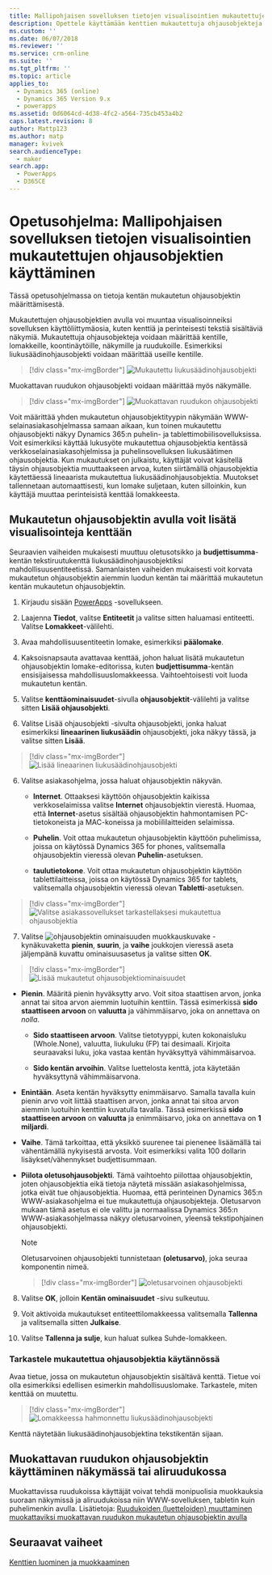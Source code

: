 ```yaml
---
title: Mallipohjaisen sovelluksen tietojen visualisointien mukautettujen ohjausobjektien käyttäminen PowerAppsissa | MicrosoftDocs
description: Opettele käyttämään kenttien mukautettuja ohjausobjekteja
ms.custom: ''
ms.date: 06/07/2018
ms.reviewer: ''
ms.service: crm-online
ms.suite: ''
ms.tgt_pltfrm: ''
ms.topic: article
applies_to:
  - Dynamics 365 (online)
  - Dynamics 365 Version 9.x
  - powerapps
ms.assetid: 0d6064cd-4d38-4fc2-a564-735cb453a4b2
caps.latest.revision: 8
author: Mattp123
ms.author: matp
manager: kvivek
search.audienceType:
  - maker
search.app:
  - PowerApps
  - D365CE
---
```

# <a name="tutorial-use-custom-controls-for-model-driven-app-data-visualizations"></a>Opetusohjelma: Mallipohjaisen sovelluksen tietojen visualisointien mukautettujen ohjausobjektien käyttäminen

Tässä opetusohjelmassa on tietoja kentän mukautetun ohjausobjektin määrittämisestä. 

Mukautettujen ohjausobjektien avulla voi muuntaa visualisoinneiksi sovelluksen käyttöliittymäosia, kuten kenttiä ja perinteisesti tekstiä sisältäviä näkymiä. Mukautettuja ohjausobjekteja voidaan määrittää kentille, lomakkeille, koontinäytöille, näkymille ja ruudukoille. Esimerkiksi liukusäädinohjausobjekti voidaan määrittää useille kentille.

   > [!div class="mx-imgBorder"] 
   > ![Mukautettu liukusäädinohjausobjekti](media/slider-control.PNG "Kentän liukusäädinohjausobjekti")

Muokattavan ruudukon ohjausobjekti voidaan määrittää myös näkymälle. 

   > [!div class="mx-imgBorder"] 
   > ![Muokattavan ruudukon ohjausobjekti](media/editable-grid-example.png)

Voit määrittää yhden mukautetun ohjausobjektityypin näkymään WWW-selainasiakasohjelmassa samaan aikaan, kun toinen mukautettu ohjausobjekti näkyy Dynamics 365:n puhelin- ja tablettimobiilisovelluksissa. Voit esimerkiksi käyttää lukusyöte mukautettua ohjausobjektia kentässä verkkoselainasiakasohjelmissa ja puhelinsovelluksen liukusäätimen ohjausobjektia. Kun mukautukset on julkaistu, käyttäjät voivat käsitellä täysin ohjausobjektia muuttaakseen arvoa, kuten siirtämällä ohjausobjektia käytettäessä lineaarista mukautettua liukusäädinohjausobjektia. Muutokset tallennetaan automaattisesti, kun lomake suljetaan, kuten silloinkin, kun käyttäjä muuttaa perinteisistä kenttää lomakkeesta.  
  
## <a name="use-a-custom-control-to-add-visualizations-to-a-field"></a>Mukautetun ohjausobjektin avulla voit lisätä visualisointeja kenttään  
 Seuraavien vaiheiden mukaisesti muuttuu oletusotsikko ja **budjettisumma**-kentän tekstiruutukenttä liukusäädinohjausobjektiksi mahdollisuusentiteetissä. Samanlaisten vaiheiden mukaisesti voit korvata mukautetun ohjausobjektin aiemmin luodun kentän tai määrittää mukautetun kentän mukautetun ohjausobjektin.  
  
1.  Kirjaudu sisään [PowerApps](https://web.powerapps.com/?utm_source=padocs&utm_medium=linkinadoc&utm_campaign=referralsfromdoc) -sovellukseen.  

     

2.  Laajenna **Tiedot**, valitse **Entiteetit** ja valitse sitten haluamasi entiteetti. Valitse **Lomakkeet**-välilehti.  
  
2.  Avaa mahdollisuusentiteetin lomake, esimerkiksi **päälomake**. 
  
3.  Kaksoisnapsauta avattavaa kenttää, johon haluat lisätä mukautetun ohjausobjektin lomake-editorissa, kuten **budjettisumma**-kentän ensisijaisessa mahdollisuuslomakkeessa. Vaihtoehtoisesti voit luoda mukautetun kentän. 
  
4.  Valitse **kenttäominaisuudet**-sivulla **ohjausobjektit**-välilehti ja valitse sitten **Lisää ohjausobjekti**.  
  
5.  Valitse Lisää ohjausobjekti -sivulta ohjausobjekti, jonka haluat esimerkiksi **lineaarinen liukusäädin** ohjausobjekti, joka näkyy tässä, ja valitse sitten **Lisää**.  

   > [!div class="mx-imgBorder"] 
   > ![Lisää lineaarinen liukusäädinohjausobjekti](media/add-slider.PNG "Lisää lineaarinen liukusäädinohjausobjekti")  
  
6.  Valitse asiakasohjelma, jossa haluat ohjausobjektin näkyvän.  
  
    - **Internet**. Ottaaksesi käyttöön ohjausobjektin kaikissa verkkoselaimissa valitse **Internet** ohjausobjektin vierestä. Huomaa, että **Internet**-asetus sisältää ohjausobjektin hahmontamisen PC-tietokoneista ja MAC-koneissa ja mobiililaitteiden selaimissa.  
  
    - **Puhelin**. Voit ottaa mukautetun ohjausobjektin käyttöön puhelimissa, joissa on käytössä Dynamics 365 for phones, valitsemalla ohjausobjektin vieressä olevan **Puhelin**-asetuksen.  
  
    - **taulutietokone**. Voit ottaa mukautetun ohjausobjektin käyttöön tablettilaitteissa, joissa on käytössä Dynamics 365 for tablets, valitsemalla ohjausobjektin vieressä olevan **Tabletti**-asetuksen.  
  
   > [!div class="mx-imgBorder"] 
   > ![Valitse asiakassovellukset tarkastellaksesi mukautettua ohjausobjektia](media/choose-client.png "Valitse asiakassovellukset tarkastellaksesi mukautettua ohjausobjektia")  
  
7.  Valitse ![ohjausobjektin ominaisuuden muokkauskuvake](media/ccf-pencil-icon.png "ohjausobjektin ominaisuuden muokkauskuvake") -kynäkuvaketta **pienin**, **suurin**, ja **vaihe** joukkojen vieressä aseta jäljempänä kuvattu ominaisuusasetus ja valitse sitten **OK**.  
  
   > [!div class="mx-imgBorder"] 
   > ![Lisää mukautetut ohjausobjektiominaisuudet](media/ccf-add-properties.png "Lisää mukautetut ohjausobjektiominaisuudet")
  
   - **Pienin**. Määritä pienin hyväksytty arvo. Voit sitoa staattisen arvon, jonka annat tai sitoa arvon aiemmin luotuihin kenttiin. Tässä esimerkissä **sido staattiseen arvoon** on **valuutta** ja vähimmäisarvo, joka on annettava on *nolla*.  
  
       - **Sido staattiseen arvoon**. Valitse tietotyyppi, kuten kokonaisluku (Whole.None), valuutta, liukuluku (FP) tai desimaali. Kirjoita seuraavaksi luku, joka vastaa kentän hyväksyttyä vähimmäisarvoa.  
  
       - **Sido kentän arvoihin**. Valitse luettelosta kenttä, jota käytetään hyväksyttynä vähimmäisarvona.  
  
   - **Enintään**. Aseta kentän hyväksytty enimmäisarvo. Samalla tavalla kuin pienin arvo voit liittää staattisen arvon, jonka annat tai sitoa arvon aiemmin luotuihin kenttiin kuvatulla tavalla. Tässä esimerkissä **sido staattiseen arvoon** on **valuutta** ja enimmäisarvo, joka on annettava on **1 miljardi**.  
  
   - **Vaihe**. Tämä tarkoittaa, että yksikkö suurenee tai pienenee lisäämällä tai vähentämällä nykyisestä arvosta. Voit esimerkiksi valita 100 dollarin lisäykset/vähennykset budjettisummaan.  
  
   - **Piilota oletusohjausobjekti**. Tämä vaihtoehto piilottaa ohjausobjektin, joten ohjausobjektia eikä tietoja näytetä missään asiakasohjelmissa, jotka eivät tue ohjausobjektia. Huomaa, että perinteinen Dynamics 365:n WWW-asiakasohjelma ei tue mukautettuja ohjausobjekteja. Oletusarvon mukaan tämä asetus ei ole valittu ja normaalissa Dynamics 365:n WWW-asiakasohjelmassa näkyy oletusarvoinen, yleensä tekstipohjainen ohjausobjekti.  
  
       > [!NOTE]
       >  Oletusarvoinen ohjausobjekti tunnistetaan **(oletusarvo)**, joka seuraa komponentin nimeä.  
       >   
       > > [!div class="mx-imgBorder"] 
       > > ![oletusarvoinen ohjausobjekti](media/default-control.png "oletusarvoinen ohjausobjekti")  
  
8.  Valitse **OK**, jolloin **Kentän ominaisuudet** -sivu sulkeutuu.  
  
9. Voit aktivoida mukautukset entiteettilomakkeessa valitsemalla **Tallenna** ja valitsemalla sitten **Julkaise**.  
  
10. Valitse **Tallenna ja sulje**, kun haluat sulkea Suhde-lomakkeen.  
  
### <a name="see-the-custom-control-in-action"></a>Tarkastele mukautettua ohjausobjektia käytännössä  
 Avaa tietue, jossa on mukautetun ohjausobjektin sisältävä kenttä. Tietue voi olla esimerkiksi edellisen esimerkin mahdollisuuslomake. Tarkastele, miten kenttää on muutettu.  
  
   > [!div class="mx-imgBorder"] 
   > ![Lomakkeessa hahmonnettu liukusäädinohjausobjekti](media/slider-control.PNG "Lomakkeessa hahmonnettu liukusäädinohjausobjekti")  
  
 Kenttä näytetään liukusäädinohjausobjektina tekstikentän sijaan. 

## <a name="use-the-editable-grid-control-on-a-view-or-sub-grid"></a>Muokattavan ruudukon ohjausobjektin käyttäminen näkymässä tai aliruudukossa

Muokattavissa ruudukoissa käyttäjät voivat tehdä monipuolisia muokkauksia suoraan näkymissä ja aliruudukoissa niin WWW-sovelluksen, tabletin kuin puhelimenkin avulla. Lisätietoja: [Ruudukoiden (luetteloiden) muuttaminen muokattaviksi muokattavan ruudukon mukautetun ohjausobjektin avulla](make-grids-lists-editable-custom-control.md) 
  
## <a name="next-steps"></a>Seuraavat vaiheet  
[Kenttien luominen ja muokkaaminen](../common-data-service/create-edit-fields.md)
